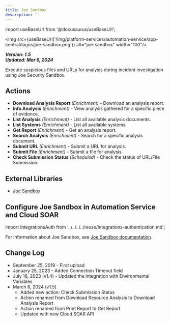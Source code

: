 ```yaml
---
title: Joe Sandbox
description: ''
---
```

import useBaseUrl from '@docusaurus/useBaseUrl';

<img src={useBaseUrl('/img/platform-services/automation-service/app-central/logos/joe-sandbox.png')} alt="joe-sandbox" width="100"/>

***Version: 1.5  
Updated: Mar 6, 2024***

Execute suspicious files and URLs for analysis during incident investigation using Joe Security Sandbox.

## Actions

* **Download Analysis Report** *(Enrichment)* - Download an analysis report.
* **Info Analysis** *(Enrichment)* - View analysis gathered for a specific piece of evidence.
* **List Analysis** *(Enrichment)* - List all available analysis documents.
* **List Systems** *(Enrichment)* - List all available systems.
* **Get Report** *(Enrichment)* - Get an analysis report.
* **Search Analysis** *(Enrichment)* - Search for a specific analysis document.
* **Submit URL** *(Enrichment)* - Submit a URL for analysis.
* **Submit File** *(Enrichment)* - Submit a file for analysis.
* **Check Submission Status** *(Scheduled)* - Check the status of URL/File Submission.

## External Libraries

* [Joe Sandbox](https://github.com/joesecurity/jbxapi/blob/master/LICENSE)

## Configure Joe Sandbox in Automation Service and Cloud SOAR

import IntegrationsAuth from '../../../../reuse/integrations-authentication.md';

<IntegrationsAuth/>

For information about Joe Sandbox, see [Joe Sandbox documentation](https://www.joesecurity.org/guides/joeboxdetect/html/index.html#).

## Change Log
 
* September 25, 2019 - First upload
* January 25, 2023 - Added Connection Timeout field
* July 18, 2023 (v1.4) - Updated the integration with Environmental Variables
* March 6, 2024 (v1.5)
    * Added new action: Check Submission Status
    * Action renamed from Download Resource Analysis to Download Analysis Report
    * Action renamed from Print Report to Get Report
    * Updated with new Cloud SOAR API
